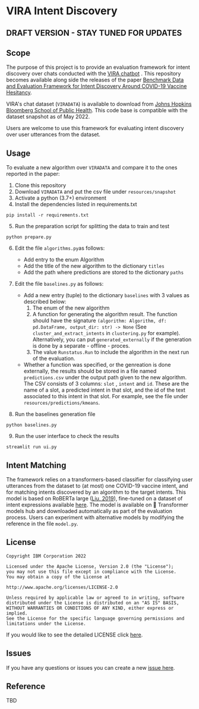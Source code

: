 # VIRA Intent Discovery

## DRAFT VERSION - STAY TUNED FOR UPDATES

## Scope

The purpose of this project is to provide an evaluation framework for intent discovery over chats conducted with the [VIRA chatbot](https://vaxchat.org) . This repository becomes available along side the releases of the paper [Benchmark Data and Evaluation Framework for Intent Discovery Around COVID-19 Vaccine Hesitancy](#reference).

VIRA's chat dataset (`VIRADATA`) is available to download from [Johns Hopkins Bloomberg School of Public Health](https://vaxchat.org/research). This code base is compatible with the dataset snapshot as of May 2022.

Users are welcome to use this framework for evaluating intent discovery over user utterances from the dataset. 


## Usage

To evaluate a new algorithm over `VIRADATA` and compare it to the ones reported in the paper:

1. Clone this repository
2. Download `VIRADATA` and put the csv file under `resources/snapshot`
3. Activate a python (3.7+) environment
4. Install the dependencies listed in requirements.txt
```
pip install -r requirements.txt
```
5. Run the preparation script for splitting the data to train and test
```
python prepare.py
```
6. Edit the file ``algorithms.py``as follows:
   * Add entry to the enum Algorithm
   * Add the title of the new algorithm to the dictionary `titles`
   * Add the path where predictions are stored to the dictionary `paths`
7. Edit the file ``baselines.py`` as follows: 
   * Add a new entry (tuple) to the dictionary `baselines` with 3 values as described below:
      1.  The enum of the new algorithm
      1.  A function for generating the algorithm result. The function should have the signature `(algorithm: Algorithm, df: pd.DataFrame, output_dir: str) -> None` (See `cluster_and_extract_intents` in `clustering.py` for example). Alternatively, you can put `generated_externally` if the generation is done by a separate - offline - proces.
      1.  The value `Runstatus.Run` to include the algorithm in the next run of the evaluation.
   * Whether a function was specified, or the genreation is done externally, the results should be stored in a file named `predictions.csv` under the output path given to the new algorithm. The CSV consists of 3 columns: `slot` , `intent` and `id`. These are the name of a slot, a predicted intent in that slot, and the id of the text associated to this intent in that slot. For example, see the file under `resources/predictions/kmeans`. 

8. Run the baselines generation file
```
python baselines.py
```
9.  Run the user interface to check the results
```
streamlit run ui.py
```


## Intent Matching
The framework relies on a transformers-based classifier for classifying user utterances from the dataset to (at most) one COVID-19 vaccine intent, and for matching intents discovered by an algorithm to the target intents. This model is based on RoBERTa large ([Liu, 2019](https://arxiv.org/abs/1907.11692)), fine-tuned on a dataset of intent expressions available [here](https://research.ibm.com/haifa/dept/vst/debating_data.shtml). The model is available on 🤗 Transformer models hub and downloaded automatically as part of the evaluation process. Users can experiment with alternative models by modifying the reference in the file `model.py`.  

## License

```text
Copyright IBM Corporation 2022

Licensed under the Apache License, Version 2.0 (the "License");
you may not use this file except in compliance with the License.
You may obtain a copy of the License at

http://www.apache.org/licenses/LICENSE-2.0

Unless required by applicable law or agreed to in writing, software
distributed under the License is distributed on an "AS IS" BASIS,
WITHOUT WARRANTIES OR CONDITIONS OF ANY KIND, either express or implied.
See the License for the specific language governing permissions and
limitations under the License.

```

If you would like to see the detailed LICENSE click [here](LICENSE).


## Issues
If you have any questions or issues you can create a new [issue here][issues].


## Reference
TBD

[issues]: https://github.com/IBM/vira-intent-discovery/issues/new

